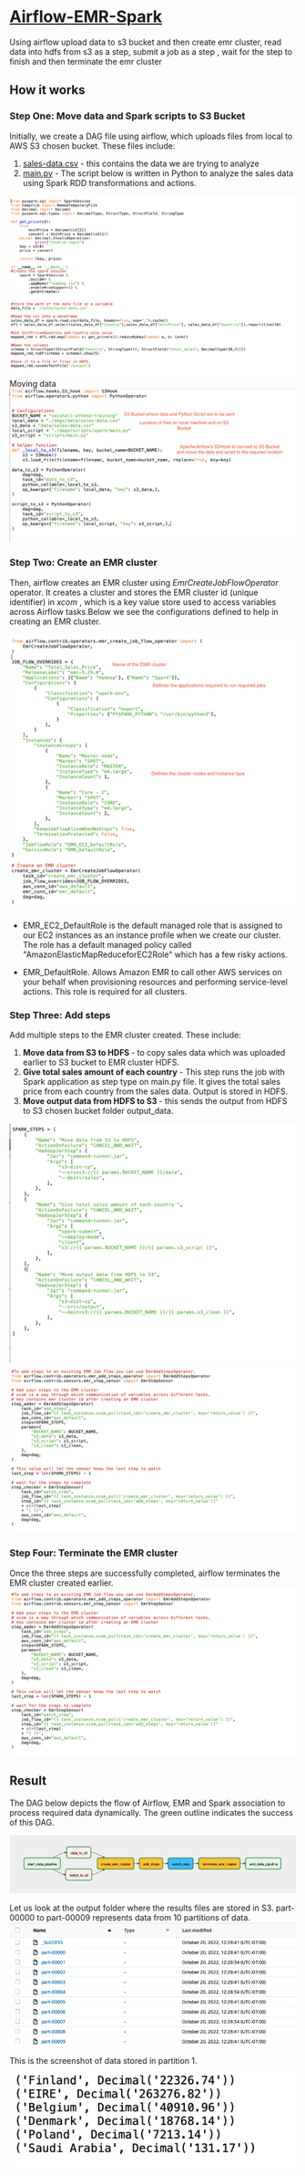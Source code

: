 # [Airflow-EMR-Spark](https://github.com/vaishali-yasala/Airflow-EMR-Spark/blob/main/dags/airflow_spark_emr_job.py)
Using airflow upload data to s3 bucket and then create emr cluster, read data into hdfs from s3 as a step, submit a job as a step , wait for the step to finish and then terminate the emr cluster

## How it works

### Step One: Move data and Spark scripts to S3 Bucket
Initially, we create a DAG file using airflow, which uploads files from local to AWS S3 chosen bucket. These files include:
1. [sales-data.csv](https://raw.githubusercontent.com/vaishali-yasala/Airflow-EMR-Spark/main/dags/data/sales-data.csv) - this contains the data we are trying to analyze 
2. [main.py](https://github.com/vaishali-yasala/Airflow-EMR-Spark/blob/main/dags/scripts/main.py) - The script below is written in Python to analyze the sales data using Spark RDD transformations and actions.

![Script](Images/Script.png)
Moving data 
![DAG](Images/Moving_to_S3.png)

### Step Two: Create an EMR cluster
Then, airflow creates an EMR cluster using <i>EmrCreateJobFlowOperator</i> operator. It creates a cluster and stores the EMR cluster id (unique identifier) in <i>  xcom </i>, which is a key value store used to access variables across Airflow tasks.Below we see the configurations defined to help in creating an EMR cluster.

![EMR](Images/JobFlow_configuration.png)


- EMR_EC2_DefaultRole is the default managed role that is assigned to our EC2 instances as an instance profile when we create our cluster. The role has a default managed policy called "AmazonElasticMapReduceforEC2Role" which has a few risky actions.

- EMR_DefaultRole. Allows Amazon EMR to call other AWS services on your behalf when provisioning resources and performing service-level actions. This role is required for all clusters. 

### Step Three: Add steps
Add multiple steps to the EMR cluster created. These include:
1. <b> Move data from S3 to HDFS </b> - to copy sales data which was uploaded earlier to S3 bucket to EMR cluster HDFS. 
2. <b> Give total sales amount of each country</b> - This step runs the job with Spark application as step type on main.py file. It gives the total sales price from each country from the sales data. Output is stored in HDFS. 
3. <b> Move output data from HDFS to S3 </b> - this sends the output from HDFS to S3 chosen bucket folder output_data.

![Spark_steps](Images/Spark_steps.png)
![Steps](Images/Steps.png)

### Step Four: Terminate the EMR cluster
Once the three steps are successfully completed, airflow terminates the EMR cluster created earlier. 
![Steps](Images/Steps.png)

## Result

The DAG below depicts the flow of Airflow, EMR and Spark association to process required data dynamically. The green outline indicates the success of this DAG.

![DAG](Images/Airflow_DAG.png)


Let us look at the output folder where the results files are stored in S3. part-00000 to part-00009 represents data from 10 partitions of data. 
![S3_Output](Images/S3_Output_Folder.png) 

This is the screenshot of data stored in partition 1.
![output_part_1](Images/Output%231.png)